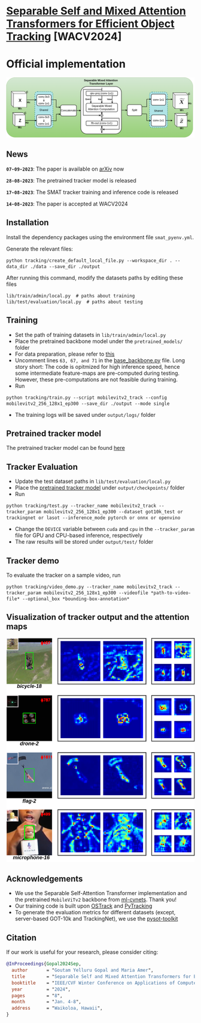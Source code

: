 # [Separable Self and Mixed Attention Transformers for Efficient Object Tracking](https://arxiv.org/abs/2309.03979) [WACV2024] 
# Official implementation
![SMAT_block](assets/SMAT_block.png)

## News

**`07-09-2023`**: The paper is available on [arXiv](https://arxiv.org/abs/2309.03979) now

**`28-08-2023`**: The pretrained tracker model is released

**`17-08-2023`**: The SMAT tracker training and inference code is released

**`14-08-2023`**: The paper is accepted at WACV2024

## Installation

Install the dependency packages using the environment file `smat_pyenv.yml`.

Generate the relevant files:
```
python tracking/create_default_local_file.py --workspace_dir . --data_dir ./data --save_dir ./output
```
After running this command, modify the datasets paths by editing these files
```
lib/train/admin/local.py  # paths about training
lib/test/evaluation/local.py  # paths about testing
```

## Training

* Set the path of training datasets in `lib/train/admin/local.py`
* Place the pretrained backbone model under the `pretrained_models/` folder
* For data preparation, please refer to [this](https://github.com/botaoye/OSTrack/tree/main)
* Uncomment lines `63, 67, and 71` in the [base_backbone.py](https://github.com/goutamyg/SMAT/blob/main/lib/models/mobilevit_track/base_backbone.py) file. 
Long story short: The code is opitmized for high inference speed, hence some intermediate feature-maps are pre-computed during testing. However, these pre-computations are not feasible during training. 
* Run
```
python tracking/train.py --script mobilevitv2_track --config mobilevitv2_256_128x1_ep300 --save_dir ./output --mode single
```
* The training logs will be saved under `output/logs/` folder

## Pretrained tracker model
The pretrained tracker model can be found [here](https://drive.google.com/drive/folders/1TindIEwu82IvtozwL4XQFrSnFE2Z6W4y)

## Tracker Evaluation

* Update the test dataset paths in `lib/test/evaluation/local.py`
* Place the [pretrained tracker model](https://drive.google.com/drive/folders/1TindIEwu82IvtozwL4XQFrSnFE2Z6W4y) under `output/checkpoints/` folder 
* Run
```
python tracking/test.py --tracker_name mobilevitv2_track --tracker_param mobilevitv2_256_128x1_ep300 --dataset got10k_test or trackingnet or lasot --inference_mode pytorch or onnx or openvino
```
* Change the `DEVICE` variable between `cuda` and `cpu` in the `--tracker_param` file for GPU and CPU-based inference, respectively  
* The raw results will be stored under `output/test/` folder

## Tracker demo
To evaluate the tracker on a sample video, run
```
python tracking/video_demo.py --tracker_name mobilevitv2_track --tracker_param mobilevitv2_256_128x1_ep300 --videofile *path-to-video-file* --optional_box *bounding-box-annotation*
```

## Visualization of tracker output and the attention maps
![attn_maps](assets/attn_visualization.png)

## Acknowledgements
* We use the Separable Self-Attention Transformer implementation and the pretrained `MobileViTv2` backbone from [ml-cvnets](https://github.com/apple/ml-cvnets). Thank you!
* Our training code is built upon [OSTrack](https://github.com/botaoye/OSTrack) and [PyTracking](https://github.com/visionml/pytracking)
* To generate the evaluation metrics for different datasets (except, server-based GOT-10k and TrackingNet), we use the [pysot-toolkit](https://github.com/StrangerZhang/pysot-toolkit)

## Citation
If our work is useful for your research, please consider citing:

```Bibtex
@InProceedings{Gopal2024Sep,
  author       = "Goutam Yelluru Gopal and Maria Amer",
  title        = "Separable Self and Mixed Attention Transformers for Efficient Object Tracking",
  booktitle    = "IEEE/CVF Winter Conference on Applications of Computer Vision (WACV) ",
  year         = "2024",
  pages        = "8",
  month        = "Jan. 4-8",
  address      = "Waikoloa, Hawaii",
}
```
